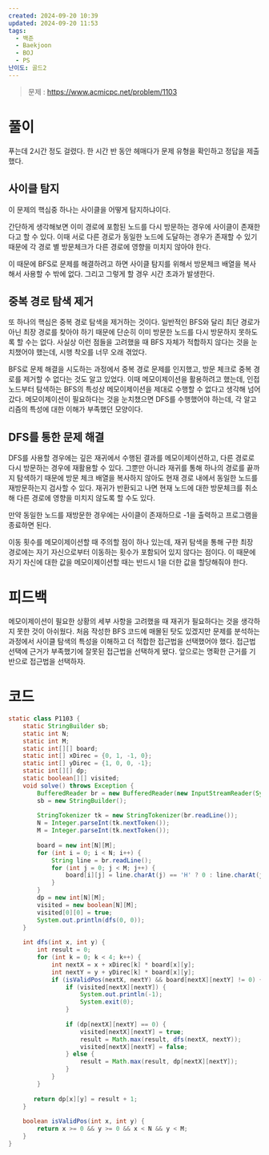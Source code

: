 ```yaml
---
created: 2024-09-20 10:39
updated: 2024-09-20 11:53
tags:
  - 백준
  - Baekjoon
  - BOJ
  - PS
난이도: 골드2
---
```

> 문제 : https://www.acmicpc.net/problem/1103

# 풀이
푸는데 2시간 정도 걸렸다.
한 시간 반 동안 헤매다가 문제 유형을 확인하고 정답을 제출했다.
## 사이클 탐지
이 문제의 핵심중 하나는 사이클을 어떻게 탐지하냐이다.

간단하게 생각해보면 이미 경로에 포함된 노드를 다시 방문하는 경우에 사이클이 존재한다고 할 수 있다.
이때 서로 다른 경로가 동일한 노드에 도달하는 경우가 존재할 수 있기 때문에 각 경로 별 방문체크가 다른 경로에 영향을 미치지 않아야 한다.

이 때문에 BFS로 문제를 해결하려고 하면 사이클 탐지를 위해서 방문체크 배열을 복사해서 사용할 수 밖에 없다. 그리고 그렇게 할 경우 시간 초과가 발생한다.
## 중복 경로 탐색 제거
또 하나의 핵심은 중복 경로 탐색을 제거하는 것이다.
일반적인 BFS와 달리 최단 경로가 아닌 최장 경로를 찾아야 하기 때문에 단순히 이미 방문한 노드를 다시 방문하지 못하도록 할 수는 없다.
사실상 이런 점들을 고려했을 때 BFS 자체가 적합하지 않다는 것을 눈치챘어야 했는데, 시행 착오를 너무 오래 겪었다.

BFS로 문제 해결을 시도하는 과정에서 중복 경로 문제를 인지했고, 방문 체크로 중복 경로를 제거할 수 없다는 것도 알고 있었다.
이때 메모이제이션을 활용하려고 했는데, 인접 노드부터 탐색하는 BFS의 특성상 메모이제이션을 제대로 수행할 수 없다고 생각해 넘어갔다.
메모이제이션이 필요하다는 것을 눈치챘으면 DFS를 수행했어야 하는데, 각 알고리즘의 특성에 대한 이해가 부족했던 모양이다.
## DFS를 통한 문제 해결
DFS를 사용할 경우에는 깊은 재귀에서 수행된 결과를 메모이제이션하고, 다른 경로로 다시 방문하는 경우에 재활용할 수 있다.
그뿐만 아니라 재귀를 통해 하나의 경로를 끝까지 탐색하기 때문에 방문 체크 배열을 복사하지 않아도 현재 경로 내에서 동일한 노드를 재방문하는지 검사할 수 있다.
재귀가 반환되고 나면 현재 노드에 대한 방문체크를 취소해 다른 경로에 영향을 미치지 않도록 할 수도 있다.

만약 동일한 노드를 재방문한 경우에는 사이클이 존재하므로 -1을 출력하고 프로그램을 종료하면 된다.

이동 횟수를 메모이제이션할 때 주의할 점이 하나 있는데, 재귀 탐색을 통해 구한 최장 경로에는 자기 자신으로부터 이동하는 횟수가 포함되어 있지 않다는 점이다.
이 때문에 자기 자신에 대한 값을 메모이제이션할 때는 반드시 1을 더한 값을 할당해줘야 한다.
# 피드백
메모이제이션이 필요한 상황의 세부 사항을 고려했을 때 재귀가 필요하다는 것을 생각하지 못한 것이 아쉬웠다.
처음 작성한 BFS 코드에 매몰된 탓도 있겠지만 문제를 분석하는 과정에서 사이클 탐색의 특성을 이해하고 더 적합한 접근법을 선택했어야 했다.
접근법 선택에 근거가 부족했기에 잘못된 접근법을 선택하게 됐다.
앞으로는 명확한 근거를 기반으로 접근법을 선택하자.
# 코드
```java
static class P1103 {  
    static StringBuilder sb;  
    static int N;  
    static int M;  
    static int[][] board;  
    static int[] xDirec = {0, 1, -1, 0};  
    static int[] yDirec = {1, 0, 0, -1};  
    static int[][] dp;  
    static boolean[][] visited;  
    void solve() throws Exception {  
        BufferedReader br = new BufferedReader(new InputStreamReader(System.in));  
        sb = new StringBuilder();  
  
        StringTokenizer tk = new StringTokenizer(br.readLine());  
        N = Integer.parseInt(tk.nextToken());  
        M = Integer.parseInt(tk.nextToken());  
  
        board = new int[N][M];  
        for (int i = 0; i < N; i++) {  
            String line = br.readLine();  
            for (int j = 0; j < M; j++) {  
                board[i][j] = line.charAt(j) == 'H' ? 0 : line.charAt(j) - '0';  
            }  
        }  
        dp = new int[N][M];  
        visited = new boolean[N][M];  
        visited[0][0] = true;  
        System.out.println(dfs(0, 0));  
    }  
  
    int dfs(int x, int y) {  
        int result = 0;  
        for (int k = 0; k < 4; k++) {  
            int nextX = x + xDirec[k] * board[x][y];  
            int nextY = y + yDirec[k] * board[x][y];  
            if (isValidPos(nextX, nextY) && board[nextX][nextY] != 0) {  
                if (visited[nextX][nextY]) {  
                    System.out.println(-1);  
                    System.exit(0);  
                }  
  
                if (dp[nextX][nextY] == 0) {  
                    visited[nextX][nextY] = true;  
                    result = Math.max(result, dfs(nextX, nextY));  
                    visited[nextX][nextY] = false;  
                } else {  
                    result = Math.max(result, dp[nextX][nextY]);  
                }  
            }  
        }  
  
       return dp[x][y] = result + 1;  
    }  
  
    boolean isValidPos(int x, int y) {  
        return x >= 0 && y >= 0 && x < N && y < M;  
    }  
}
```